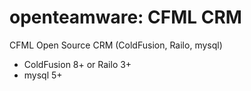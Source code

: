openteamware: CFML CRM
======================

CFML Open Source CRM (ColdFusion, Railo, mysql)


- ColdFusion 8+ or Railo 3+
- mysql 5+